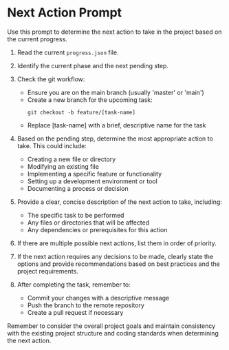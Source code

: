 # Next Action Prompt

Use this prompt to determine the next action to take in the project based on the current progress.

1. Read the current `progress.json` file.

2. Identify the current phase and the next pending step.

3. Check the git workflow:
   - Ensure you are on the main branch (usually 'master' or 'main')
   - Create a new branch for the upcoming task:
     ```
     git checkout -b feature/[task-name]
     ```
   - Replace [task-name] with a brief, descriptive name for the task

4. Based on the pending step, determine the most appropriate action to take. This could include:
   - Creating a new file or directory
   - Modifying an existing file
   - Implementing a specific feature or functionality
   - Setting up a development environment or tool
   - Documenting a process or decision

5. Provide a clear, concise description of the next action to take, including:
   - The specific task to be performed
   - Any files or directories that will be affected
   - Any dependencies or prerequisites for this action

6. If there are multiple possible next actions, list them in order of priority.

7. If the next action requires any decisions to be made, clearly state the options and provide recommendations based on best practices and the project requirements.

8. After completing the task, remember to:
   - Commit your changes with a descriptive message
   - Push the branch to the remote repository
   - Create a pull request if necessary

Remember to consider the overall project goals and maintain consistency with the existing project structure and coding standards when determining the next action.